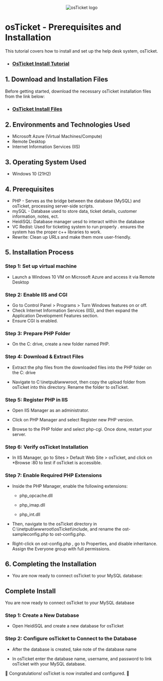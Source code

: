 <p align="center">
<img src="https://i.imgur.com/Clzj7Xs.png" alt="osTicket logo"/>
</p>

<h1>osTicket - Prerequisites and Installation</h1>

This tutorial covers how to install and set up the help desk system, osTicket.<br />

- ### [OsTicket Install Tutorial](https://youtu.be/mzk9p2N_tAY)

<h2>1. Download and Installation Files</h2>
Before getting started, download the necessary osTicket installation files from the link below:

- ### [OsTicket Install Files](https://drive.google.com/drive/u/0/folders/1zBOeA_lLiIJAMPvdahCGLg9wJqVeznbu)

<h2>2. Environments and Technologies Used</h2>

- Microsoft Azure (Virtual Machines/Compute)
- Remote Desktop
- Internet Information Services (IIS)

<h2>3. Operating System Used </h2>

- Windows 10</b> (21H2)

<h2>4. Prerequisites</h2>

- PHP - Serves as the bridge between the database (MySQL) and osTicket, processing server-side scripts.
- mySQL - Database used to store data, ticket details, customer information, notes, ect.
- HeidiSQL: Database manager uesd to interact within the database
- VC Redist: Used for ticketing system to run properly . ensures the system has the proper c++ libraries to work.
- Rewrite: Clean up URLs and make them more user-friendly. 


<h2>5. Installation Process</h2>

<h3>Step 1: Set up virtual machine </h3>

- Launch a Windows 10 VM on Microsoft Azure and access it via Remote Desktop

<h3>Step 2: Enable IIS and CGI</h3>

- Go to Control Panel > Programs > Turn Windows features on or off.
- Check Internet Information Services (IIS), and then expand the Application Development Features section.
- Ensure CGI is enabled.

<h3>Step 3: Prepare PHP Folder</h3>

- On the C: drive, create a new folder named PHP.

<h3>Step 4: Download & Extract Files</h3>

- Extract the php files from the downloaded files into the PHP folder on the C: drive

- Navigate to C:\inetpub\wwwroot, then copy the upload folder from osTicket into this directory. Rename the folder to osTicket.

<h3>Step 5: Register PHP in IIS</h3>

- Open IIS Manager as an administrator.

- Click on PHP Manager and select Register new PHP version.

- Browse to the PHP folder and select php-cgi. Once done, restart your server.

<h3>Step 6: Verify osTicket Installation</h3>

- In IIS Manager, go to Sites > Default Web Site > osTicket, and click on *Browse :80 to test if osTicket is accessible.

<h3>Step 7: Enable Required PHP Extensions</h3>

- Inside the PHP Manager, enable the following extensions:

     - php_opcache.dll
  
     - php_imap.dll

     - php_int.dll
     
- Then, navigate to the osTicket directory in C:\inetpub\wwwroot\osTicket\include, and rename the ost-sampleconfig.php to ost-config.php.

- Right-click on  ost-config.php , go to Properties, and disable inheritance. Assign the Everyone group with full permissions.

<h2>6. Completing the Installation</h2>

- You are now ready to connect osTicket to your MySQL database:

<h2>Complete Install</h2>

You are now ready to connect osTicket to your MySQL database

<h3>Step 1: Create a New Database</h3>

- Open HeidiSQL and create a new database for osTicket

<h3>Step 2: Configure osTicket to Connect to the Database</h3>

- After the database is created, take note of the database name

- In osTicket enter the database name, username, and password to link osTicket with your MySQL database.

🎉 Congratulations! osTicket is now installed and configured. 🎉
